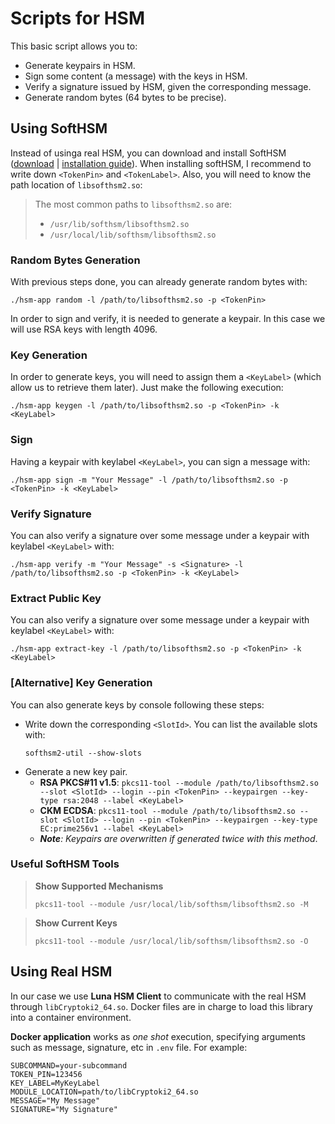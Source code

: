 #  Scripts for HSM
This basic script allows you to:
- Generate keypairs in HSM.
- Sign some content (a message) with the keys in HSM.
- Verify a signature issued by HSM, given the corresponding message.
- Generate random bytes (64 bytes to be precise).
## Using SoftHSM
Instead of usinga real HSM, you can download and install SoftHSM ([download](https://dist.opendnssec.org/source/) | [installation guide](https://wiki.opendnssec.org/display/SoftHSMDOCS/SoftHSM+Documentation+v2)). When installing softHSM, I recommend to write down `<TokenPin>` and `<TokenLabel>`. Also, you will need to know the path location of `libsofthsm2.so`:
> The most common paths to `libsofthsm2.so` are:
> - `/usr/lib/softhsm/libsofthsm2.so`
> - `/usr/local/lib/softhsm/libsofthsm2.so`

### Random Bytes Generation
With previous steps done, you can already generate random bytes with:
```
./hsm-app random -l /path/to/libsofthsm2.so -p <TokenPin>
```
In order to sign and verify, it is needed to generate a keypair. In this case we will use RSA keys with length 4096.

### Key Generation
In order to generate keys, you will need to assign them a `<KeyLabel>` (which allow us to retrieve them later). Just make the following execution:
```
./hsm-app keygen -l /path/to/libsofthsm2.so -p <TokenPin> -k <KeyLabel>
```

### Sign
Having a keypair with keylabel `<KeyLabel>`, you can sign a message with:
```
./hsm-app sign -m "Your Message" -l /path/to/libsofthsm2.so -p <TokenPin> -k <KeyLabel>
```

### Verify Signature
You can also verify a signature over some message under a keypair with keylabel `<KeyLabel>` with:
```
./hsm-app verify -m "Your Message" -s <Signature> -l /path/to/libsofthsm2.so -p <TokenPin> -k <KeyLabel>
```

### Extract Public Key
You can also verify a signature over some message under a keypair with keylabel `<KeyLabel>` with:
```
./hsm-app extract-key -l /path/to/libsofthsm2.so -p <TokenPin> -k <KeyLabel>
```

### [Alternative] Key Generation
You can also generate keys by console following these steps:
- Write down the corresponding `<SlotId>`. You can list the available slots with:
  ```
  softhsm2-util --show-slots
  ```
- Generate a new key pair.
  - __RSA PKCS#11 v1.5__: `pkcs11-tool --module /path/to/libsofthsm2.so --slot <SlotId> --login --pin <TokenPin> --keypairgen --key-type rsa:2048 --label <KeyLabel>`
  - __CKM ECDSA__: `pkcs11-tool --module /path/to/libsofthsm2.so --slot <SlotId> --login --pin <TokenPin> --keypairgen --key-type EC:prime256v1 --label <KeyLabel>`
  - *__Note__: Keypairs are overwritten if generated twice with this method*.


### Useful SoftHSM Tools

> __Show Supported Mechanisms__
> ```
> pkcs11-tool --module /usr/local/lib/softhsm/libsofthsm2.so -M
> ```

> __Show Current Keys__
> ```
> pkcs11-tool --module /usr/local/lib/softhsm/libsofthsm2.so -O
> ```

## Using Real HSM
In our case we use __Luna HSM Client__ to communicate with the real HSM through `libCryptoki2_64.so`. Docker files are in charge to load this library into a container environment. 

__Docker application__ works as *one shot* execution, specifying arguments such as message, signature, etc in `.env` file. For example:
```
SUBCOMMAND=your-subcommand
TOKEN_PIN=123456
KEY_LABEL=MyKeyLabel
MODULE_LOCATION=path/to/libCryptoki2_64.so
MESSAGE="My Message"
SIGNATURE="My Signature"
```


